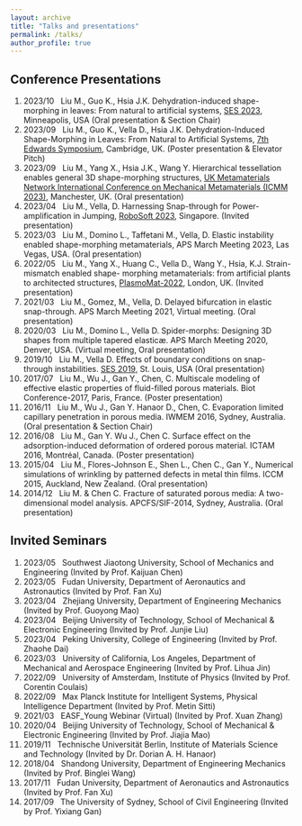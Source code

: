 ```yaml
---
layout: archive
title: "Talks and presentations"
permalink: /talks/
author_profile: true
---
```


Conference Presentations
--------
1.  2023/10 &nbsp; Liu M., Guo K., Hsia J.K. Dehydration-induced shape-morphing in leaves: From natural to artificial systems, [SES 2023](https://2023ses.com/), Minneapolis, USA (Oral presentation & Section Chair)
2.	2023/09 &nbsp; Liu M., Guo K., Vella D., Hsia J.K. Dehydration-Induced Shape-Morphing in Leaves: From Natural to Artificial Systems, [7th Edwards Symposium](https://gateway.newton.ac.uk/event/tgm129), Cambridge, UK. (Poster presentation & Elevator Pitch)
3.	2023/09 &nbsp; Liu M., Yang X., Hsia J.K., Wang Y. Hierarchical tessellation enables general 3D shape-morphing structures, [UK Metamaterials Network International Conference on Mechanical Metamaterials (ICMM 2023)](https://metamaterials.network/uk-metamaterials-network-international-conference-on-mechanical-metamaterials/), Manchester, UK. (Oral presentation)
4.	2023/04 &nbsp; Liu M., Vella, D. Harnessing Snap-through for Power-amplification in Jumping, [RoboSoft 2023](https://www.bimultistabilityworkshop.com/), Singapore. (Invited presentation)
5.	2023/03 &nbsp; Liu M., Domino L., Taffetani M., Vella, D. Elastic instability enabled shape-morphing metamaterials, APS March Meeting 2023, Las Vegas, USA. (Oral presentation)
6.	2022/05 &nbsp; Liu M., Yang X., Huang C., Vella D., Wang Y., Hsia, K.J. Strain-mismatch enabled shape- morphing metamaterials: from artificial plants to architected structures, [PlasmoMat-2022](https://www.continuumforums.com/metamaterials-plasmonics-world-forum/), London, UK. (Invited presentation)
7.	2021/03 &nbsp; Liu M., Gomez, M., Vella, D. Delayed bifurcation in elastic snap-through. APS March Meeting 2021, Virtual meeting. (Oral presentation)
8.	2020/03 &nbsp; Liu M., Domino L., Vella D. Spider-morphs: Designing 3D shapes from multiple tapered elasticæ. APS March Meeting 2020, Denver, USA. (Virtual meeting, Oral presentation)
9.	2019/10 &nbsp; Liu M., Vella D. Effects of boundary conditions on snap-through instabilities. [SES 2019](https://ses2019.wustl.edu/), St. Louis, USA (Oral presentation)
10.	2017/07 &nbsp; Liu M., Wu J., Gan Y., Chen, C. Multiscale modeling of effective elastic properties of fluid-filled porous materials. Biot Conference-2017, Paris, France. (Poster presentation)
11.	2016/11 &nbsp; Liu M., Wu J., Gan Y. Hanaor D., Chen, C. Evaporation limited capillary penetration in porous media. IWMEM 2016, Sydney, Australia. (Oral presentation & Section Chair)
12.	2016/08 &nbsp; Liu M., Gan Y. Wu J., Chen C. Surface effect on the adsorption-induced deformation of ordered porous material. ICTAM 2016, Montréal, Canada. (Poster presentation)
13.	2015/04 &nbsp; Liu M., Flores-Johnson E., Shen L., Chen C., Gan Y., Numerical simulations of wrinkling by patterned defects in metal thin films. ICCM 2015, Auckland, New Zealand. (Oral presentation)
14.	2014/12 &nbsp; Liu M. & Chen C. Fracture of saturated porous media: A two-dimensional model analysis. APCFS/SIF-2014, Sydney, Australia. (Oral presentation)

Invited Seminars
--------
1.  2023/05 &nbsp; Southwest Jiaotong University, School of Mechanics and Engineering (Invited by Prof. Kaijuan Chen)
2.  2023/05 &nbsp; Fudan University, Department of Aeronautics and Astronautics (Invited by Prof. Fan Xu)
3.  2023/04 &nbsp; Zhejiang University, Department of Engineering Mechanics (Invited by Prof. Guoyong Mao)
4.  2023/04 &nbsp; Beijing University of Technology, School of Mechanical & Electronic Engineering (Invited by Prof. Junjie Liu)
5.  2023/04 &nbsp; Peking University, College of Engineering (Invited by Prof. Zhaohe Dai)
6.  2023/03 &nbsp; University of California, Los Angeles, Department of Mechanical and Aerospace Engineering (Invited by Prof. Lihua Jin)
7.  2022/09 &nbsp; University of Amsterdam, Institute of Physics (Invited by Prof. Corentin Coulais)
8.  2022/09 &nbsp; Max Planck Institute for Intelligent Systems, Physical Intelligence Department (Invited by Prof. Metin Sitti)
9.	2021/03 &nbsp; EASF_Young Webinar (Virtual) (Invited by Prof. Xuan Zhang)
10.	2020/04 &nbsp; Beijing University of Technology, School of Mechanical & Electronic Engineering (Invited by Prof. Jiajia Mao)
11.	2019/11 &nbsp; Technische Universität Berlin, Institute of Materials Science and Technology (Invited by Dr. Dorian A. H. Hanaor)
12.	2018/04 &nbsp; Shandong University, Department of Engineering Mechanics (Invited by Prof. Binglei Wang)
13.	2017/11 &nbsp; Fudan University, Department of Aeronautics and Astronautics (Invited by Prof. Fan Xu)
14.	2017/09 &nbsp; The University of Sydney, School of Civil Engineering (Invited by Prof. Yixiang Gan)
